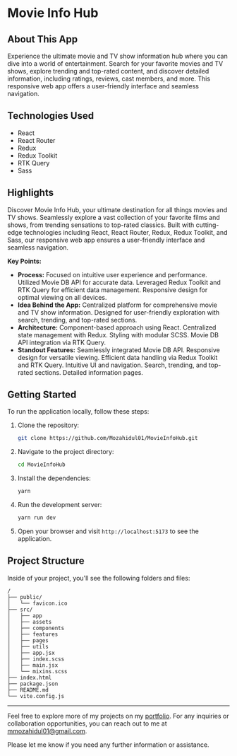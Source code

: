 # Movie Info Hub

## About This App

Experience the ultimate movie and TV show information hub where you can dive into a world of entertainment. Search for your favorite movies and TV shows, explore trending and top-rated content, and discover detailed information, including ratings, reviews, cast members, and more. This responsive web app offers a user-friendly interface and seamless navigation.

## Technologies Used

- React
- React Router
- Redux
- Redux Toolkit
- RTK Query
- Sass

## Highlights

Discover Movie Info Hub, your ultimate destination for all things movies and TV shows. Seamlessly explore a vast collection of your favorite films and shows, from trending sensations to top-rated classics. Built with cutting-edge technologies including React, React Router, Redux, Redux Toolkit, and Sass, our responsive web app ensures a user-friendly interface and seamless navigation.

**Key Points:**

- **Process:** Focused on intuitive user experience and performance. Utilized Movie DB API for accurate data. Leveraged Redux Toolkit and RTK Query for efficient data management. Responsive design for optimal viewing on all devices.
- **Idea Behind the App:** Centralized platform for comprehensive movie and TV show information. Designed for user-friendly exploration with search, trending, and top-rated sections.
- **Architecture:** Component-based approach using React. Centralized state management with Redux. Styling with modular SCSS. Movie DB API integration via RTK Query.
- **Standout Features:** Seamlessly integrated Movie DB API. Responsive design for versatile viewing. Efficient data handling via Redux Toolkit and RTK Query. Intuitive UI and navigation. Search, trending, and top-rated sections. Detailed information pages.

## Getting Started

To run the application locally, follow these steps:

1. Clone the repository:

   ```bash
   git clone https://github.com/Mozahidul01/MovieInfoHub.git
   ```

2. Navigate to the project directory:

   ```bash
   cd MovieInfoHub
   ```

3. Install the dependencies:

   ```bash
   yarn
   ```

4. Run the development server:

   ```bash
   yarn run dev
   ```

5. Open your browser and visit `http://localhost:5173` to see the application.

## Project Structure

Inside of your project, you'll see the following folders and files:

```text
/
├── public/
│   └── favicon.ico
├── src/
│   ├── app
│   ├── assets
│   ├── components
│   ├── features
│   ├── pages
│   ├── utils
│   ├── app.jsx
│   ├── index.scss
│   ├── main.jsx
│   └── mixins.scss
├── index.html
├── package.json
├── README.md
└── vite.config.js
```

---

Feel free to explore more of my projects on my [portfolio](https://mozahidul.netlify.app). For any inquiries or collaboration opportunities, you can reach out to me at [mmozahidul01@gmail.com](mailto:mmozahidul01@gmail.com).

Please let me know if you need any further information or assistance.
